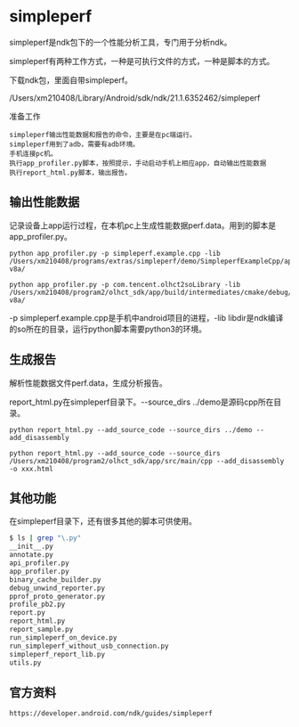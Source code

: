 # simpleperf

simpleperf是ndk包下的一个性能分析工具，专门用于分析ndk。

simpleperf有两种工作方式，一种是可执行文件的方式，一种是脚本的方式。

下载ndk包，里面自带simpleperf。

/Users/xm210408/Library/Android/sdk/ndk/21.1.6352462/simpleperf

准备工作

```
simpleperf输出性能数据和报告的命令，主要是在pc端运行。
simpleperf用到了adb，需要有adb环境。
手机连接pc机。
执行app_profiler.py脚本，按照提示，手动启动手机上相应app，自动输出性能数据
执行report_html.py脚本，输出报告。

```

## 输出性能数据

记录设备上app运行过程，在本机pc上生成性能数据perf.data。用到的脚本是app_profiler.py。

```
python app_profiler.py -p simpleperf.example.cpp -lib /Users/xm210408/programs/extras/simpleperf/demo/SimpleperfExampleCpp/app/build/intermediates/cmake/debug/obj/arm64-v8a/

python app_profiler.py -p com.tencent.olhct2soLibrary -lib /Users/xm210408/program2/olhct_sdk/app/build/intermediates/cmake/debug/obj/arm64-v8a/
```

-p simpleperf.example.cpp是手机中android项目的进程，-lib libdir是ndk编译的so所在的目录，运行python脚本需要python3的环境。

## 生成报告

解析性能数据文件perf.data，生成分析报告。

report_html.py在simpleperf目录下。--source_dirs ../demo是源码cpp所在目录。

```
python report_html.py --add_source_code --source_dirs ../demo --add_disassembly

python report_html.py --add_source_code --source_dirs /Users/xm210408/program2/olhct_sdk/app/src/main/cpp --add_disassembly -o xxx.html
```

## 其他功能

在simpleperf目录下，还有很多其他的脚本可供使用。

```sh
$ ls | grep "\.py"
__init__.py
annotate.py
api_profiler.py
app_profiler.py
binary_cache_builder.py
debug_unwind_reporter.py
pprof_proto_generator.py
profile_pb2.py
report.py
report_html.py
report_sample.py
run_simpleperf_on_device.py
run_simpleperf_without_usb_connection.py
simpleperf_report_lib.py
utils.py
```

## 官方资料

```sh
https://developer.android.com/ndk/guides/simpleperf
```

